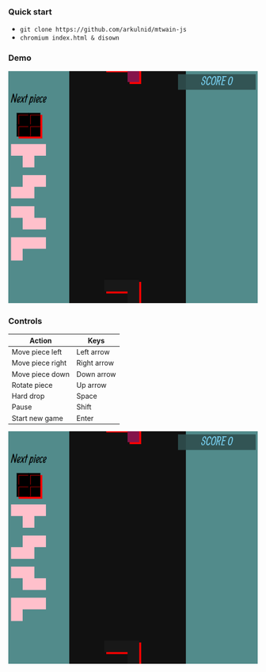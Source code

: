 ### Quick start 
* `git clone https://github.com/arkulnid/mtwain-js`
* `chromium index.html & disown`

### Demo
 
![](./assets/tetris_demo.gif)

### Controls 

| Action | Keys |
| --- | --- | 
| Move piece left | Left arrow |
| Move piece right | Right arrow |
| Move piece down | Down arrow |
| Rotate piece | Up arrow|
| Hard drop | Space |
| Pause | Shift |
| Start new game | Enter |

![](./assets/tetris_demo.gif)
